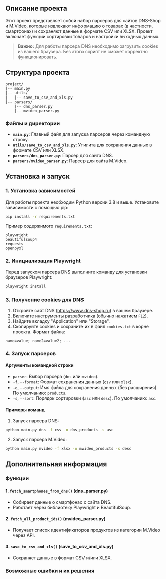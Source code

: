 ## Описание проекта

Этот проект представляет собой набор парсеров для сайтов DNS-Shop и M.Video, которые извлекают информацию о товарах (в частности, смартфонах) и сохраняют данные в формате CSV или XLSX. Проект включает функции сортировки товаров и настройки выходных данных.

> **Важно:** Для работы парсера DNS необходимо загрузить cookies из вашего браузера. Без этого скрипт не сможет корректно функционировать.

## Структура проекта

```
project/
|-- main.py
|-- utils/
|   |-- save_to_csv_and_xls.py
|-- parsers/
    |-- dns_parser.py
    |-- mvideo_parser.py
```

### Файлы и директории
- **`main.py`**: Главный файл для запуска парсеров через командную строку.
- **`utils/save_to_csv_and_xls.py`**: Утилита для сохранения данных в формате CSV или XLSX.
- **`parsers/dns_parser.py`**: Парсер для сайта DNS.
- **`parsers/mvideo_parser.py`**: Парсер для сайта M.Video.

## Установка и запуск

### 1. Установка зависимостей

Для работы проекта необходим Python версии 3.8 и выше. Установите зависимости с помощью pip:

```bash
pip install -r requirements.txt
```

Пример содержимого `requirements.txt`:
```plaintext
playwright
beautifulsoup4
requests
openpyxl
```

### 2. Инициализация Playwright
Перед запуском парсера DNS выполните команду для установки браузеров Playwright:

```bash
playwright install
```

### 3. Получение cookies для DNS

1. Откройте сайт DNS (https://www.dns-shop.ru) в вашем браузере.
2. Включите инструменты разработчика (обычно нажатием `F12`).
3. Найдите вкладку "Application" или "Storage".
4. Скопируйте cookies и сохраните их в файл `cookies.txt` в корне проекта. Формат файла:

```
name=value; name2=value2; ...
```

### 4. Запуск парсеров

#### Аргументы командной строки

- `parser`: Выбор парсера (`dns` или `mvideo`).
- `-f`, `--format`: Формат сохранения данных (`csv` или `xlsx`).
- `-o`, `--output`: Имя файла для сохранения данных (без расширения). По умолчанию: `products`.
- `-s`, `--sort`: Порядок сортировки (`asc` или `desc`). По умолчанию: `asc`.

#### Примеры команд

1. Запуск парсера DNS:

```bash
python main.py dns -f csv -o dns_products -s asc
```

2. Запуск парсера M.Video:

```bash
python main.py mvideo -f xlsx -o mvideo_products -s desc
```

## Дополнительная информация

### Функции

#### 1. `fetch_smartphones_from_dns()` (dns_parser.py)
- Собирает данные о смартфонах с сайта DNS.
- Работает через библиотеку Playwright и BeautifulSoup.

#### 2. `fetch_all_product_ids()` (mvideo_parser.py)
- Получает список идентификаторов продуктов из категории M.Video через API.

#### 3. `save_to_csv_and_xls()` (save_to_csv_and_xls.py)
- Сохраняет данные в формат CSV и/или XLSX.

### Возможные ошибки и их решения

